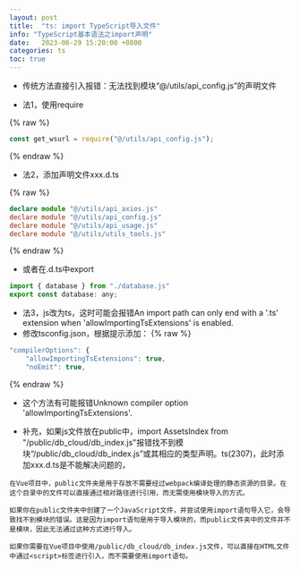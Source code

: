 ```yaml
---
layout: post
title:  "ts: import TypeScript导入文件"
info: "TypeScript基本语法之import声明"
date:   2023-06-29 15:20:00 +0800
categories: ts
toc: true
---
```


- 传统方法直接引入报错：无法找到模块“@/utils/api_config.js”的声明文件


- 法1，使用require

{% raw %}
```js
const get_wsurl = require("@/utils/api_config.js");
```
{% endraw %}


- 法2，添加声明文件xxx.d.ts

{% raw %}
```ts
declare module "@/utils/api_axios.js"
declare module "@/utils/api_config.js"
declare module "@/utils/api_usage.js"
declare module "@/utils/utils_tools.js"
```
{% endraw %}

- 或者在.d.ts中export

```js
import { database } from "./database.js"
export const database: any;
```



- 法3，js改为ts，这时可能会报错An import path can only end with a '.ts' extension when 'allowImportingTsExtensions' is enabled.
- 修改tsconfig.json，根据提示添加：
{% raw %}
```js
"compilerOptions": {
    "allowImportingTsExtensions": true,
    "noEmit": true,
```
{% endraw %}
- 这个方法有可能报错Unknown compiler option 'allowImportingTsExtensions'.




- 补充，如果js文件放在public中，import AssetsIndex from "/public/db_cloud/db_index.js"报错找不到模块“/public/db_cloud/db_index.js”或其相应的类型声明。ts(2307)，此时添加xxx.d.ts是不能解决问题的，

```
在Vue项目中，public文件夹是用于存放不需要经过webpack编译处理的静态资源的目录。在这个目录中的文件可以直接通过相对路径进行引用，而无需使用模块导入的方式。

如果你在public文件夹中创建了一个JavaScript文件，并尝试使用import语句导入它，会导致找不到模块的错误。这是因为import语句是用于导入模块的，而public文件夹中的文件并不是模块，因此无法通过这种方式进行导入。

如果你需要在Vue项目中使用/public/db_cloud/db_index.js文件，可以直接在HTML文件中通过<script>标签进行引入，而不需要使用import语句。
```